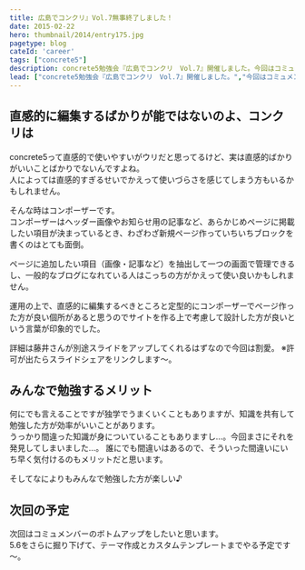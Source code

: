 ```yaml
---
title: 広島でコンクリ』Vol.7無事終了しました！
date: 2015-02-22
hero: thumbnail/2014/entry175.jpg
pagetype: blog
cateId: 'career'
tags: ["concrete5"]
description: concrete5勉強会『広島でコンクリ　Vol.7』開催しました。今回はコミュメンバーにページタイプとコンポーザーと制作事例についてお話をしてもらいました！忙しい中構成、資料づくりありがとうございます。
lead: ["concrete5勉強会『広島でコンクリ　Vol.7』開催しました。","今回はコミュメンバーにページタイプとコンポーザーと制作事例についてお話をしてもらいました！忙しい中構成、資料づくりありがとうございます。"]
---
```

## 直感的に編集するばかりが能ではないのよ、コンクリは
concrete5って直感的で使いやすいがウリだと思ってるけど、実は直感的ばかりがいいことばかりでないんですよね。<br>
人によっては直感的すぎるせいでかえって使いづらさを感じてしまう方もいるかもしれません。

そんな時はコンポーザーです。<br>
コンポーザーはヘッダー画像やお知らせ用の記事など、あらかじめページに掲載したい項目が決まっているとき、わざわざ新規ページ作っていちいちブロックを書くのはとても面倒。

ページに追加したい項目（画像・記事など）を抽出して一つの画面で管理できるし、一般的なブログになれている人はこっちの方がかえって使い良いかもしれません。

運用の上で、直感的に編集するべきところと定型的にコンポーザーでページ作った方が良い個所があると思うのでサイトを作る上で考慮して設計した方が良いという言葉が印象的でした。

詳細は藤井さんが別途スライドをアップしてくれるはずなので今回は割愛。
※許可が出たらスライドシェアをリンクします～。

## みんなで勉強するメリット
何にでも言えることですが独学でうまくいくこともありますが、知識を共有して勉強した方が効率がいいことがあります。<br>
うっかり間違った知識が身についていることもありますし…。今回まさにそれを発見してしまいました…。
誰にでも間違いはあるので、そういった間違いにいち早く気付けるのもメリットだと思います。

そしてなによりもみんなで勉強した方が楽しい♪

## 次回の予定
次回はコミュメンバーのボトムアップをしたいと思います。<br>
5.6をさらに掘り下げて、テーマ作成とカスタムテンプレートまでやる予定です～。
